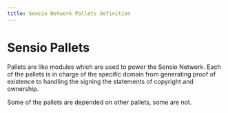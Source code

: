 ```yaml
---
title: Sensio Network Pallets definition
---
```


# Sensio Pallets

Pallets are like modules which are used to power the Sensio Network. Each of the pallets is in charge of the specific domain from generating proof of existence to handling the signing the statements of copyright and ownership.

Some of the pallets are depended on other pallets, some are not.
